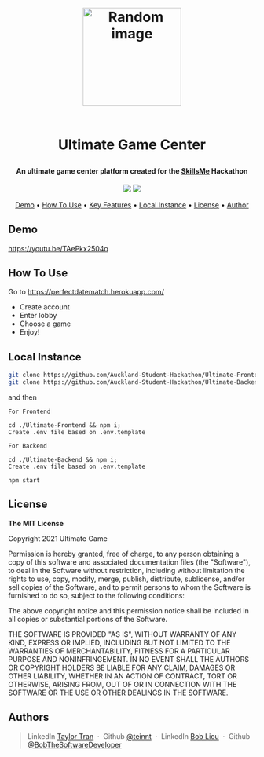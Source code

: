 <h1 align="center">
	<br>
	<a height="200" href="#" target="_blank" alt="Link to application"><img src="https://i.imgur.com/jSRNkXH.jpg" alt="Random image" width="200"></a>
	<br>
	<br>
	<p>Ultimate Game Center</p>
</h1>

<h4 align="center">An ultimate game center platform created for the <a href="#" target="_blank" alt="Link to skills me">SkillsMe</a> Hackathon</h4>

<p align="center">
		<img src="https://img.shields.io/badge/Hackathon-Ready-brightgreen">
		<img src="https://img.shields.io/badge/react-17.0.2-ff69b4">
</p>

<p align="center">
		<a href="#demo">Demo</a> •
		<a href="#how-to-use">How To Use</a> •
		<a href="#key-features">Key Features</a> •
		<a href="#local-instance">Local Instance</a> •
		<a href="#license">License</a> •
		<a href="#author">Author</a>
</p>

## Demo

https://youtu.be/TAePkx2504o

## How To Use

Go to https://perfectdatematch.herokuapp.com/

- Create account
- Enter lobby
- Choose a game
- Enjoy!

## Local Instance

```sh
git clone https://github.com/Auckland-Student-Hackathon/Ultimate-Frontend.git ./frontend
git clone https://github.com/Auckland-Student-Hackathon/Ultimate-Backend.git ./backend
```

and then

```
For Frontend

cd ./Ultimate-Frontend && npm i;
Create .env file based on .env.template
```

```
For Backend

cd ./Ultimate-Backend && npm i;
Create .env file based on .env.template
```

```
npm start
```

## License

<p> 
<strong>The MIT License</strong><br>

Copyright 2021 Ultimate Game

Permission is hereby granted, free of charge, to any person obtaining a copy of this software and associated documentation files (the "Software"), to deal in the Software without restriction, including without limitation the rights to use, copy, modify, merge, publish, distribute, sublicense, and/or sell copies of the Software, and to permit persons to whom the Software is furnished to do so, subject to the following conditions:

The above copyright notice and this permission notice shall be included in all copies or substantial portions of the Software.

THE SOFTWARE IS PROVIDED "AS IS", WITHOUT WARRANTY OF ANY KIND, EXPRESS OR IMPLIED, INCLUDING BUT NOT LIMITED TO THE WARRANTIES OF MERCHANTABILITY, FITNESS FOR A PARTICULAR PURPOSE AND NONINFRINGEMENT. IN NO EVENT SHALL THE AUTHORS OR COPYRIGHT HOLDERS BE LIABLE FOR ANY CLAIM, DAMAGES OR OTHER LIABILITY, WHETHER IN AN ACTION OF CONTRACT, TORT OR OTHERWISE, ARISING FROM, OUT OF OR IN CONNECTION WITH THE SOFTWARE OR THE USE OR OTHER DEALINGS IN THE SOFTWARE.

</p>

## Authors

> LinkedIn [Taylor Tran](www.linkedin.com/in/taylor-tran-0024) &nbsp;&middot;&nbsp;
> Github [@teinnt](https://github.com/teinnt) &nbsp;&middot;&nbsp;
> LinkedIn [Bob Liou](httpshttps://www.linkedin.com/in/bob-liou/) &nbsp;&middot;&nbsp;
> Github [@BobTheSoftwareDeveloper](https://github.com/BobTheSoftwareDeveloper)
